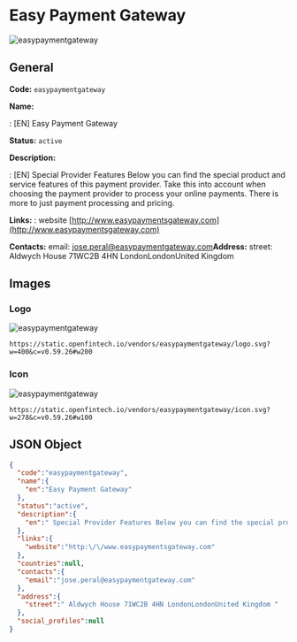 
# Easy Payment Gateway 
![easypaymentgateway](https://static.openfintech.io/vendors/easypaymentgateway/logo.svg?w=400&c=v0.59.26#w200)  

## General 
 
**Code:** `easypaymentgateway` 
 
**Name:** 
 
:	[EN] Easy Payment Gateway 
 
**Status:** `active` 
 
**Description:** 
 
: [EN]  Special Provider Features Below you can find the special product and service features of this payment provider. Take this into account when choosing the payment provider to process your online payments. There is more to just payment processing and pricing.  
 
**Links:** 
: website [http://www.easypaymentsgateway.com](http://www.easypaymentsgateway.com) 
 
**Contacts:** 
email: jose.peral@easypaymentgateway.com**Address:** 
street:  Aldwych House 71WC2B 4HN LondonLondonUnited Kingdom  

## Images 

### Logo 
 
![easypaymentgateway](https://static.openfintech.io/vendors/easypaymentgateway/logo.svg?w=400&c=v0.59.26#w200)  

```
https://static.openfintech.io/vendors/easypaymentgateway/logo.svg?w=400&c=v0.59.26#w200
```  

### Icon 
 
![easypaymentgateway](https://static.openfintech.io/vendors/easypaymentgateway/icon.svg?w=278&c=v0.59.26#w100)  

```
https://static.openfintech.io/vendors/easypaymentgateway/icon.svg?w=278&c=v0.59.26#w100
```  

## JSON Object 

```json
{
  "code":"easypaymentgateway",
  "name":{
    "en":"Easy Payment Gateway"
  },
  "status":"active",
  "description":{
    "en":" Special Provider Features Below you can find the special product and service\u00a0features of this payment provider. Take this into account when choosing the payment provider to process your online payments. There is more to just payment processing and pricing. "
  },
  "links":{
    "website":"http:\/\/www.easypaymentsgateway.com"
  },
  "countries":null,
  "contacts":{
    "email":"jose.peral@easypaymentgateway.com"
  },
  "address":{
    "street":" Aldwych House 71WC2B 4HN LondonLondonUnited Kingdom "
  },
  "social_profiles":null
}
```  
